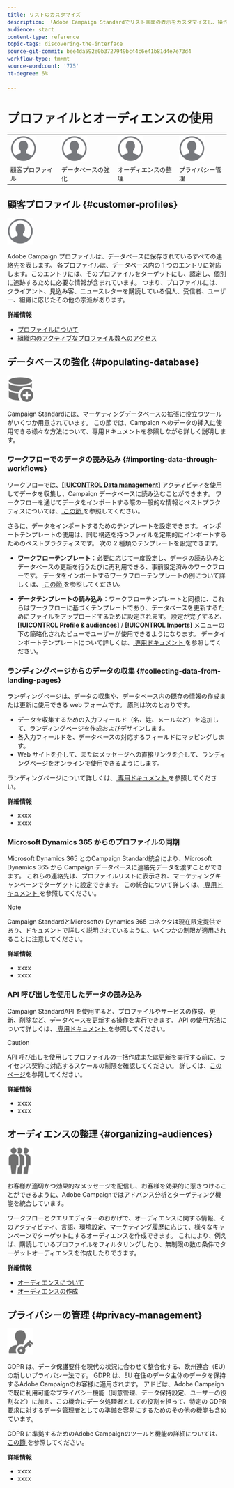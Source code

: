 ```yaml
---
title: リストのカスタマイズ
description: 「Adobe Campaign Standardでリスト画面の表示をカスタマイズし、操作する方法を説明します。並べ替え、フィルタリング、削除、複製などです。 指定された 1 つまたは複数のリソースの要素を画面に表示します。」
audience: start
content-type: reference
topic-tags: discovering-the-interface
source-git-commit: bee4da592e0b3727949bc44c6e41b81d4e7e73d4
workflow-type: tm+mt
source-wordcount: '775'
ht-degree: 6%

---
```



# プロファイルとオーディエンスの使用

<table>
<tr>
    <td valign="top">
        <a href="../../start/using/work-with-audiences.md"><img width="60px" alt="条件" src="assets/icon_profile.svg"/></a>
    </td>
    <td valign="top">
        <a href="../../api/using/creating-a-service.md"><img width="60px" alt="条件" src="assets/icon_profile.svg"/></a>
    </td>
    <td valign="top">
        <a href="../../api/using/interacting-with-custom-resources.md"><img width="60px" alt="条件" src="assets/icon_profile.svg"/></a>
    </td>
    <td valign="top">
        <a href="../../api/using/interacting-with-marketing-history.md"><img width="60px" alt="条件" src="assets/icon_profile.svg"/></a>
    </td>
</tr>
<tr>
<td>顧客プロファイル</td>
<td>データベースの強化</td>
<td>オーディエンスの整理</td>
<td>プライバシー管理</td>
</tr>
</table>

## 顧客プロファイル {#customer-profiles}

<img width="60px" alt="条件" src="assets/icon_profile.svg"/>

Adobe Campaign プロファイルは、データベースに保存されているすべての連絡先を表します。 各プロファイルは、データベース内の 1 つのエントリに対応します。このエントリには、そのプロファイルをターゲットにし、認定し、個別に追跡するために必要な情報が含まれています。 つまり、プロファイルには、クライアント、見込み客、ニュースレターを購読している個人、受信者、ユーザー、組織に応じたその他の宗派があります。

**詳細情報**

* [プロファイルについて](../../audiences/using/about-profiles.md)
* [組織内のアクティブなプロファイル数へのアクセス](../../audiences/using/active-profiles.md)

## データベースの強化 {#populating-database}

<img width="60px" alt="条件" src="assets/icon_populate.svg"/>

Campaign Standardには、マーケティングデータベースの拡張に役立つツールがいくつか用意されています。 この節では、Campaign へのデータの挿入に使用できる様々な方法について、専用ドキュメントを参照しながら詳しく説明します。

### ワークフローでのデータの読み込み {#importing-data-through-workflows}

ワークフローでは、[**[!UICONTROL Data management]**](../../automating/using/about-data-management-activities.md) アクティビティを使用してデータを収集し、Campaign データベースに読み込むことができます。 ワークフローを通じてデータをインポートする際の一般的な情報とベストプラクティスについては、[ この節 ](../../automating/using/about-data-import-and-export.md) を参照してください。

さらに、データをインポートするためのテンプレートを設定できます。 インポートテンプレートの使用は、同じ構造を持つファイルを定期的にインポートするためのベストプラクティスです。 次の 2 種類のテンプレートを設定できます。

* **ワークフローテンプレート**：必要に応じて一度設定し、データの読み込みとデータベースの更新を行うたびに再利用できる、事前設定済みのワークフローです。 データをインポートするワークフローテンプレートの例について詳しくは、[ この節 ](../../automating/using/creating-import-workflow-templates.md) を参照してください。

* **データテンプレートの読み込み**：ワークフローテンプレートと同様に、これらはワークフローに基づくテンプレートであり、データベースを更新するためにファイルをアップロードするために設定されます。 設定が完了すると、**[!UICONTROL Profile & audiences]** / **[!UICONTROL Imports]** メニューの下の簡略化されたビューでユーザーが使用できるようになります。 データインポートテンプレートについて詳しくは、[ 専用ドキュメント ](../../automating/using/importing-data-with-import-templates.md) を参照してください。

### ランディングページからのデータの収集 {#collecting-data-from-landing-pages}

ランディングページは、データの収集や、データベース内の既存の情報の作成または更新に使用できる web フォームです。 原則は次のとおりです。

* データを収集するための入力フィールド（名、姓、メールなど）を追加して、ランディングページを作成およびデザインします。
* 各入力フィールドを、データベースの対応するフィールドにマッピングします。
* Web サイトを介して、またはメッセージへの直接リンクを介して、ランディングページをオンラインで使用できるようにします。

ランディングページについて詳しくは、[ 専用ドキュメント ](../../channels/using/getting-started-with-landing-pages.md) を参照してください。

**詳細情報**

* xxxx
* xxxx

### Microsoft Dynamics 365 からのプロファイルの同期

Microsoft Dynamics 365 とのCampaign Standard統合により、Microsoft Dynamics 365 から Campaign データベースに連絡先データを渡すことができます。
これらの連絡先は、プロファイルリストに表示され、マーケティングキャンペーンでターゲットに設定できます。 この統合について詳しくは、[ 専用ドキュメント ](../../integrating/using/d365-acs-get-started.md) を参照してください。

>[!NOTE]
>
>Campaign StandardとMicrosoftの Dynamics 365 コネクタは現在限定提供であり、ドキュメントで詳しく説明されているように、いくつかの制限が適用されることに注意してください。

**詳細情報**

* xxxx
* xxxx

### API 呼び出しを使用したデータの読み込み

Campaign StandardAPI を使用すると、プロファイルやサービスの作成、更新、削除など、データベースを更新する操作を実行できます。 API の使用方法について詳しくは、[ 専用ドキュメント ](../../api/using/get-started-apis.md) を参照してください。

>[!CAUTION]
>
>API 呼び出しを使用してプロファイルの一括作成または更新を実行する前に、ライセンス契約に対応するスケールの制限を確認してください。 詳しくは、[このページ](https://helpx.adobe.com/jp/legal/product-descriptions/campaign-standard.html#ITInfrastructureResourcesbyActiveProfilesTiers)を参照してください。

**詳細情報**

* xxxx
* xxxx

## オーディエンスの整理 {#organizing-audiences}

<img width="60px" alt="条件" src="assets/icon_audience.svg"/>

お客様が適切かつ効果的なメッセージを配信し、お客様を効果的に惹きつけることができるように、Adobe Campaignではアドバンス分析とターゲティング機能を統合しています。

ワークフローとクエリエディターのおかげで、オーディエンスに関する情報、そのアクティビティ、言語、環境設定、マーケティング履歴に応じて、様々なキャンペーンでターゲットにするオーディエンスを作成できます。 これにより、例えば、購読しているプロファイルをフィルタリングしたり、無制限の数の条件でターゲットオーディエンスを作成したりできます。

**詳細情報**

* [オーディエンスについて](../../audiences/using/about-audiences.md)
* [オーディエンスの作成](../../audiences/using/creating-audiences.md)

## プライバシーの管理 {#privacy-management}

<img width="60px" alt="conditions" src="assets/icon_privacy.svg"/>

GDPR は、データ保護要件を現代の状況に合わせて整合化する、欧州連合（EU）の新しいプライバシー法です。 GDPR は、EU 在住のデータ主体のデータを保持するAdobe Campaignのお客様に適用されます。 アドビは、Adobe Campaignで既に利用可能なプライバシー機能（同意管理、データ保持設定、ユーザーの役割など）に加え、この機会にデータ処理者としての役割を担って、特定の GDPR 要求に対するデータ管理者としての準備を容易にするためのその他の機能も含めています。

GDPR に準拠するためのAdobe Campaignのツールと機能の詳細については、[ この節 ](../../start/using/privacy.md) を参照してください。

**詳細情報**

* xxxx
* xxxx
